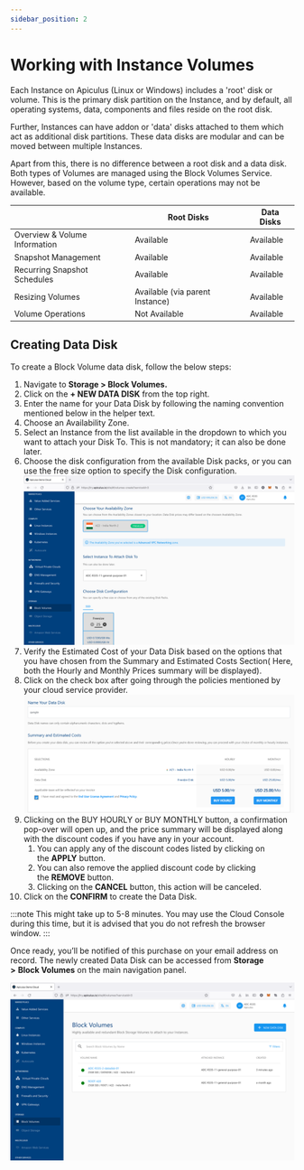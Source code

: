 ```yaml
---
sidebar_position: 2
---
```

# Working with Instance Volumes

Each Instance on Apiculus (Linux or Windows) includes a 'root' disk or volume. This is the primary disk partition on the Instance, and by default, all operating systems, data, components and files reside on the root disk.

Further, Instances can have addon or 'data' disks attached to them which act as additional disk partitions. These data disks are modular and can be moved between multiple Instances.

Apart from this, there is no difference between a root disk and a data disk. Both types of Volumes are managed using the Block Volumes Service. However, based on the volume type, certain operations may not be available.

||Root Disks|Data Disks|
|---|---|---|
|Overview & Volume Information|Available|Available|
|Snapshot Management|Available|Available|
|Recurring Snapshot Schedules|Available|Available|
|Resizing Volumes|Available (via parent Instance)|Available|
|Volume Operations|Not Available|Available|

## Creating Data Disk

To create a Block Volume data disk, follow the below steps:

1. Navigate to **Storage > Block Volumes.**
2. Click on the **+ NEW DATA DISK** from the top right.
3. Enter the name for your Data Disk by following the naming convention mentioned below in the helper text.
4. Choose an Availability Zone.
5. Select an Instance from the list available in the dropdown to which you want to attach your Disk To. This is not mandatory; it can also be done later.
6. Choose the disk configuration from the available Disk packs, or you can use the free size option to specify the Disk configuration.
   ![Working with Instance Volumes](img/WorkingwithInstanceVolumes1.png)
7. Verify the Estimated Cost of your Data Disk based on the options that you have chosen from the Summary and Estimated Costs Section( Here, both the Hourly and Monthly Prices summary will be displayed).
8. Click on the check box after going through the policies mentioned by your cloud service provider.
   ![Creating Data Disk](img/CreatingDataDisk.png)
9. Clicking on the BUY HOURLY or BUY MONTHLY button, a confirmation pop-over will open up, and the price summary will be displayed along with the discount codes if you have any in your account. 
    1. You can apply any of the discount codes listed by clicking on the **APPLY** button. 
    2. You can also remove the applied discount code by clicking the **REMOVE** button. 
    3. Clicking on the **CANCEL** button, this action will be canceled.
10. Click on the **CONFIRM** to create the Data Disk.

:::note
This might take up to 5-8 minutes. You may use the Cloud Console during this time, but it is advised that you do not refresh the browser window.
:::

Once ready, you’ll be notified of this purchase on your email address on record. The newly created Data Disk can be accessed from **Storage >** **Block Volumes** on the main navigation panel.

![Working with Instance Volumes](img/WorkingwithInstanceVolumes2.png)

